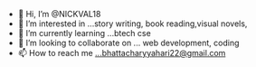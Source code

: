 - 👋 Hi, I’m @NICKVAL18
- 👀 I’m interested in ...story writing, book reading,visual novels,
- 🌱 I’m currently learning ...btech cse
- 💞️ I’m looking to collaborate on ... web development, coding
- 📫 How to reach me ...bhattacharyyahari22@gmail.com

<!---
NICKVAL18/NICKVAL18 is a ✨ special ✨ repository because its `README.md` (this file) appears on your GitHub profile.
You can click the Preview link to take a look at your changes.
--->
